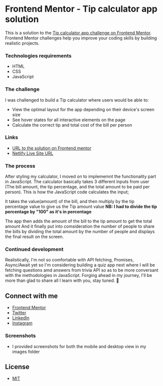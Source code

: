 # Frontend Mentor - Tip calculator app solution

This is a solution to the [Tip calculator app challenge on Frontend Mentor](https://www.frontendmentor.io/challenges/tip-calculator-app-ugJNGbJUX). Frontend Mentor challenges help you improve your coding skills by building realistic projects.

### Technologies requirements

- HTML
- CSS
- JavaScript


### The challenge

I was challenged to build a Tip calculator where users would be able to:

- View the optimal layout for the app depending on their device's screen size
- See hover states for all interactive elements on the page
- Calculate the correct tip and total cost of the bill per person



### Links

- [URL to the solution on Frontend mentor](https://www.frontendmentor.io/challenges/tip-calculator-app-ugJNGbJUX/hub)
- [Netlify Live Site URL](https://euphonious-taiyaki-bb492f.netlify.app)


### The process
After styling my calculator, I moved on to implememnt the functionality part in JavaScript. The calculator basically takes 3 different inputs from user (The bill amount, the tip percentage, and the total amount to be paid per person). This is how the JavaScript code calculates the input;

It takes the value(amount) of the bill, and then multiply by the tip percentage value to give us the Tip amount value
**NB: I had to divide the tip percentage by "100" as it's in percentage**

The app then adds the amount of the bill to the tip amount to get the total amount
And it finally put into comsideration the number of people to share the bills by dividing the total amount by the number of people and displays the final result on the screen.


### Continued development
Realistically, I'm not so comfortable with API fetching, Promises, Async/Await yet so I'm considering building a quiz app next where I will be fetching questions amd answers from trivia API so as to be more conversant with the methodologies in JavaScript. Forging ahead in my journey, I'll be more than glad to share all I learn with you, stay tuned.  📌

## Connect with me

- [Frontend Mentor](https://www.frontendmentor.io/profile/festusasiyanbi)
- [Twitter](https://www.twitter.com/festusasiyanbi)
- [LinkedIn](https://www.linkedin.com/in/festusasiyanbi)
- [Instagram](https://instagram.com/festusasiyanbi?igshid=YmMyMTA2M2Y=)

### Screenshots 
- I provided screenshots for both the mobile and desktop view in my images folder


## License

- [MIT](https://choosealicense.com/licenses/mit/)



